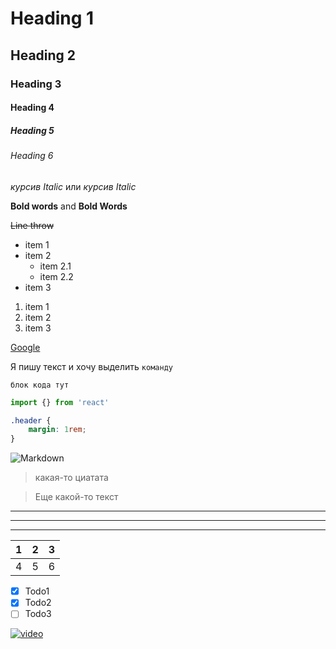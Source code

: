 <!-- Заголовки --->
<!-- Заголовок 1-6го уровня--->
# Heading 1
## Heading 2
### Heading 3
#### Heading 4
##### Heading 5
###### Heading 6

<!-- Выделения --->
<!-- курсив --->
_курсив Italic_ или *курсив Italic*
<!-- Выделение жирным --->
__Bold words__ and **Bold Words**
<!-- перечеркивание --->
~~Line throw~~

<!-- Списки --->

<!-- Маркированные --->
* item 1
* item 2
  * item 2.1
  * item 2.2
* item 3

<!-- Нумерованный список --->
1. item 1
2. item 2 
3. item 3

<!-- Ссылка --->
[Google](https://google.com)

<!-- оформление кода --->
Я пишу текст и хочу выделить `команду` 

```
блок кода тут
```
<!-- оформление кода c подсветкой синтаксиса, надо указать язык --->
```javascript
import {} from 'react'
```

```css
.header {
    margin: 1rem;
}
```

<!-- Картинки --->
![Markdown](https://upload.wikimedia.org/wikipedia/commons/4/48/Markdown-mark.svg.png)

<!-- Цитаты --->
> какая-то циатата

> Еще какой-то текст

<!-- Визуальные разрывы (разделители) страницы --->

***
---
___

<!-- Таблицы --->
<!-- Но работать с таблицами напрямую в редакторе довольно неудобно, можно взять результат из какого-то редактора
  https://www.tablesgenerator.com/markdown_tables --->
| 1 | 2 | 3 |
|---|---|---|
| 4 | 5 | 6 |  

<!-- Список дел --->

* [x] Todo1
* [x] Todo2
* [ ] Todo3

<!-- Возможность добавлять YouTube видео --->
[![video]()](https://www.youtube.com/watch?v=jPKi2Addbxw&t=28s)